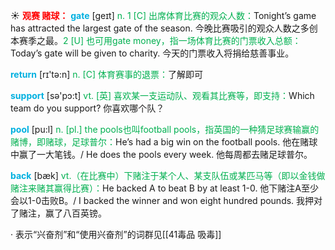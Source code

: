 ☀ <font color="red">**观赛 赌球：**</font>
<font color="sky blue">**gate**</font> [ɡeɪt] 
<font color="#00b050">n. 1 [C] 出席体育比赛的观众人数：</font>Tonight’s game has attracted the largest gate of the season. 今晚比赛吸引的观众人数之多创本赛季之最。<font color="#00b050">2 [U] 也可用gate money，指一场体育比赛的门票收入总额：</font>Today’s gate will be given to charity. 今天的门票收入将捐给慈善事业。

<font color="sky blue">**return**</font> [rɪ'tə:n] 
<font color="#00b050">n. [C] 体育赛事的退票：</font>了解即可

<font color="sky blue">**support**</font> [sə'pɔ:t] 
<font color="#00b050">vt. [英] 喜欢某一支运动队、观看其比赛等，即支持：</font>Which team do you support? 你喜欢哪个队？

<font color="sky blue">**pool**</font> [pu:l] 
<font color="#00b050">n. [pl.] the pools也叫football pools，指英国的一种猜足球赛输赢的赌博，即赌球，足球普尔：</font>He’s had a big win on the football pools. 他在赌球中赢了一大笔钱。/ He does the pools every week. 他每周都去赌足球普尔。

<font color="sky blue">**back**</font> [bæk] 
<font color="#00b050">vt.（在比赛中）下赌注于某个人、某支队伍或某匹马等（即以金钱做赌注来赌其赢得比赛）：</font>He backed A to beat B by at least 1-0. 他下赌注A至少会以1-0击败B。/ I backed the winner and won eight hundred pounds. 我押对了赌注，赢了八百英镑。 

· 表示“兴奋剂”和“使用兴奋剂”的词群见[[41毒品 吸毒]]
